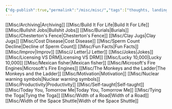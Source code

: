 ```yaml
---
{"dg-publish":true,"permalink":"/misc/misc/","tags":["thoughts, landing, misc"],"noteIcon":""}
---
```



[[Misc/Archiving\|Archiving]]
[[Misc/Build It For Life\|Build It For Life]]
[[Misc/Bullshit Jobs\|Bullshit Jobs]]
[[Misc/Burials\|Burials]]
[[Misc/Chesterton's Fence\|Chesterton's Fence]]
[[Misc/Clay Jugs\|Clay Jugs]]
[[Misc/Cost Disease\|Cost Disease]]
[[Misc/Sperm Count Decline\|Decline of Sperm Count]]
[[Misc/Fun Facts\|Fun Facts]]
[[Misc/Improv\|Improv]]
[[Misc/J Letter\|J Letter]]
[[Misc/Jokes\|Jokes]]
[[Misc/Licensing VS DRM\|Licensing VS DRM]]
[[Misc/Lucky 10,000\|Lucky 10,000]]
[[Misc/Mexican fisher\|Mexican fisher]]
[[Misc/Microsoft's Fire Engines\|Microsoft's Fire Engines]]
[[Misc/The Monkeys and the Ladder\|The Monkeys and the Ladder]]
[[Misc/Motivation\|Motivation]]
[[Misc/Nuclear warning symbols\|Nuclear warning symbols]]
[[Misc/Productivity\|Productivity]]
[[Misc/Self-taught\|Self-taught]]
[[Misc/Today You, Tomorrow Me\|Today You, Tomorrow Me]]
[[Misc/Tying the Toga\|Tying the Toga]]
[[Misc/Width of a Road\|Width of a Road]]
[[Misc/Width of the Space Shuttle\|Width of the Space Shuttle]]